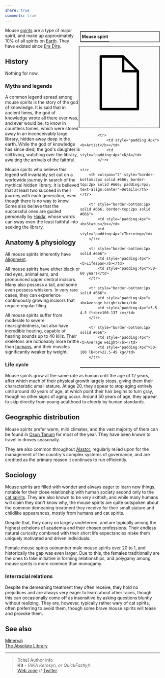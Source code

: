 ```yaml
---  
share: true  
comments: true  
---  
```

<div style="float:right; clear:right; width:260px; margin:0 0 0 14; border-collapse:collapse">  
  <table style="float:right; clear:right; width:260px; margin:0 0 0 14; border:2px solid #666; line-height:1.5; border-collapse:collapse; font-size:smaller">  
	<tr>  
		<th colspan="2" style="border-bottom:2px solid #666; font-size:larger; padding:4px; text-align:center">Mouse spirit</th>  
	</tr></table>  
  </div>  
  
  <span align="center" style="float:right; clear:right; width:260px; margin:0 0 0 14; padding:4 0 0 0; border:2px solid #666; border-collapse:collapse">![250](../../../assets/img/blankpage.png)</span>  
  
  <div style="float:right; clear:right; width:260px; margin:0 0 0 14; border-collapse:collapse">  
    <table style="float:right; clear:right; width:260px; margin:0 0 7 14; border:2px solid #666; border-top:1px solid #666; line-height:1.5; border-collapse:collapse; font-size:smaller">  
			  
			<tr>  
				<td style="padding:4px"><b>Artist</b></td>  
				<td style="padding:4px">N/A</td>  
			</tr>  
	  
	<tr>  
		<th colspan="2" style="border-bottom:2px solid #666; border-top:2px solid #666; padding:4px; text-align:center">Details</th>  
	</tr>  
	  
		<tr style="border-bottom:1px solid #666; border-top:2px solid #666">  
			<td style="padding:4px"><b>Status</b></td>  
			<td style="padding:4px">Thriving</td>  
		</tr>  
	  
		<tr style="border-bottom:1px solid #666">  
			<td style="padding:4px"><b>Lifespan</b></td>  
			<td style="padding:4px">50-60 years</td>  
		</tr>  
	  
		<tr style="border-bottom:1px solid #666">  
			<td style="padding:4px"><b>Average height</b></td>  
			<td style="padding:4px">3.5-4.5 ft<br>106-137 cm</td>  
		</tr>  
		  
		<tr style="border-bottom:1px solid #666">  
			<td style="padding:4px"><b>Average weight</b></td>  
			<td style="padding:4px">50-100 lb<br>22.5-45 kg</td>  
		</tr>  
		  
  </table>  
</div>  
  
Mouse [spirits](./Spirits) are a type of major spirit, and make up approximately 10% of all spirits on [Earth](../Map/Earth). They have existed since [Era Dira](../History%20&%20Events/Era%20Dira).  
  
## History  
  
Nothing for now.  
  
### Myths and legends  
  
A common legend spread among mouse spirits is the story of the god of knowledge. It is said that in ancient times, the god of knowledge wrote all there ever was, and ever would be, to know in countless tomes, which were stored away in an inconceivably large library, hidden away deep in the earth. While the god of knowledge has since died, the god's daughter is still living, watching over the library, awaiting the arrivals of the faithful.  
  
Mouse spirits who believe this legend will invariably set out on a worldwide journey in search of the mythical hidden library. It is believed that at least two succeed in their journey with each generation, even though there is no way to know. Some also believe that the successful ones are guided personally by [Haida](../../Characters/Incarnations%20&%20Gods/Haida), whose words can sway even the least faithful into seeking the library.  
  
## Anatomy & physiology  
  
All mouse spirits inherently have [Alignment](../Concepts/Alignment).  
  
All mouse spirits have either black or red eyes, animal ears, and pronounced upper central incisors. Many also possess a tail, and some even possess whiskers. In very rare cases, they can experience continuously growing incisors that require regular filing.  
  
All mouse spirits suffer from moderate to severe nearsightedness, but also have incredible hearing, capable of hearing sounds up to 40 kHz. Their skeletons are noticeably more brittle than [humans](./Human), and their muscles significantly weaker by weight.  
  
### Life cycle  
  
Mouse spirits grow at the same rate as human until the age of 12 years, after which much of their physical growth largely stops, giving them their characteristic small stature. At age 20, they appear to stop aging entirely until around 40 years of age, at which point their hair begins to turn gray, though no other signs of aging occur. Around 50 years of age, they appear to skip directly from young adulthood to elderly by human standards.  
  
## Geographic distribution  
  
Mouse spirits prefer warm, mild climates, and the vast majority of them can be found in [Osun Tanum](../Map/Osun%20Tanum/Osun%20Tanum) for most of the year. They have been known to travel in droves seasonally.  
  
They are also common throughout [Alastor](../Map/Alastor/Alastor), regularly relied upon for the management of the country's complex systems of governance, and are credited as the primary reason it continues to run efficiently.  
  
## Sociology  
  
Mouse spirits are filled with wonder and always eager to learn new things, notable for their close relationship with human society second only to the [cat spirits](./Cat). They are also known to be very skittish, and while many humans will claim they don't know why, the mouse spirits are quite outspoken about the common demeaning treatment they receive for their small stature and childlike appearances, mostly from humans and cat spirits.  
  
Despite that, they carry on largely undeterred, and are typically among the highest echelons of academia and their chosen professions. Their endless natural curiosity combined with their short life expectancies make them uniquely motivated and driven individuals.  
  
Female mouse spirits outnumber male mouse spirits over 20 to 1, and historically the gap was even larger. Due to this, the females traditionally are the ones to take initiative in forming relationships, and polygamy among mouse spirits is more common than monogamy.  
  
### Interracial relations  
  
Despite the demeaning treatment they often receive, they hold no prejudices and are always very eager to learn about other races, though this can occasionally come off as insensitive by asking questions bluntly without realizing. They are, however, typically rather wary of cat spirits, often preferring to avoid them, though some brave mouse spirits will tease and provoke them.  
  
## See also  
  
[Minerva](../../Characters/Incarnations%20&%20Gods/Minerva)\  
[The Absolute Library](../Places/The%20Absolute%20Library)  
  
-----  
> [!cite] Author info  
> **Kit** - *(AKA Kerosyn, or QuickFastly)*\  
> [Web zone](https://kitabe.link) // [Twitter](https://twitter.com/Kerosyn_)